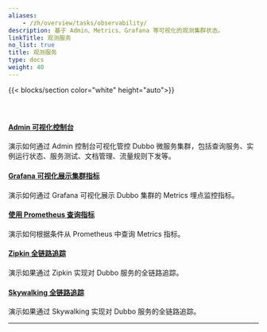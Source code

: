 ```yaml
---
aliases:
    - /zh/overview/tasks/observability/
description: 基于 Admin、Metrics、Grafana 等可视化的观测集群状态。
linkTitle: 观测服务
no_list: true
title: 观测服务
type: docs
weight: 40
---
```



{{< blocks/section color="white" height="auto">}}
<div class="td-content list-page">
    <div class="lead"></div>
    <header class="article-meta"></header>
    <div class="row">
    <div class="col-sm col-md-6 mb-4">
        <div class="h-100 card shadow" href="#">
            <div class="card-body">
                <h4 class="card-title">
                    <a href='{{< relref "./admin/" >}}'>Admin 可视化控制台</a>
                </h4>
                <p>演示如何通过 Admin 控制台可视化管控 Dubbo 微服务集群，包括查询服务、实例运行状态、服务测试、文档管理、流量规则下发等。</p>
            </div>
        </div>
    </div>
    <div class="col-sm col-md-6 mb-4">
        <div class="h-100 card shadow">
            <div class="card-body">
                <h4 class="card-title">
                    <a href='{{< relref "./grafana/" >}}'>Grafana 可视化展示集群指标</a>
                </h4>
                <p>演示如何通过 Grafana 可视化展示 Dubbo 集群的 Metrics 埋点监控指标。</p>
            </div>
        </div>
    </div>
    <div class="col-sm col-md-6 mb-4">
        <div class="h-100 card shadow">
            <div class="card-body">
                <h4 class="card-title">
                    <a href='{{< relref "./grafana/" >}}'>使用 Prometheus 查询指标</a>
                </h4>
                <p>演示如何根据条件从 Prometheus 中查询 Metrics 指标。</p>
            </div>
        </div>
    </div>
    <div class="col-sm col-md-6 mb-4">
        <div class="h-100 card shadow">
            <div class="card-body">
                <h4 class="card-title">
                    <a href='{{< relref "./tracing/zipkin/" >}}'>Zipkin 全链路追踪</a>
                </h4>
                <p>演示如果通过 Zipkin 实现对 Dubbo 服务的全链路追踪。
                </p>
            </div>
        </div>
    </div>
    <div class="col-sm col-md-6 mb-4">
        <div class="h-100 card shadow">
            <div class="card-body">
                <h4 class="card-title">
                    <a href='{{< relref "./tracing/skywalking/" >}}'>Skywalking 全链路追踪</a>
                </h4>
                <p>演示如果通过 Skywalking 实现对 Dubbo 服务的全链路追踪。
                </p>
            </div>
        </div>
    </div>
</div>
<hr>
</div>